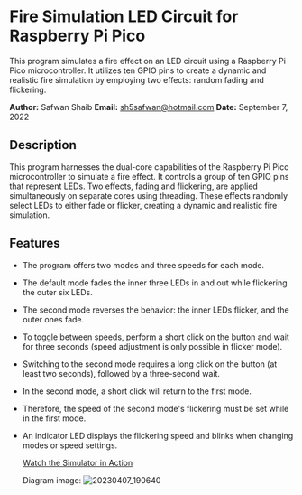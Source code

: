 # Fire Simulation LED Circuit for Raspberry Pi Pico

This program simulates a fire effect on an LED circuit using a Raspberry Pi Pico microcontroller. It utilizes ten GPIO pins to create a dynamic and realistic fire simulation by employing two effects: random fading and flickering.

**Author:** Safwan Shaib
**Email:** sh5safwan@hotmail.com
**Date:** September 7, 2022

## Description

This program harnesses the dual-core capabilities of the Raspberry Pi Pico microcontroller to simulate a fire effect. It controls a group of ten GPIO pins that represent LEDs. Two effects, fading and flickering, are applied simultaneously on separate cores using threading. These effects randomly select LEDs to either fade or flicker, creating a dynamic and realistic fire simulation.

## Features

- The program offers two modes and three speeds for each mode.
- The default mode fades the inner three LEDs in and out while flickering the outer six LEDs.
- The second mode reverses the behavior: the inner LEDs flicker, and the outer ones fade.
- To toggle between speeds, perform a short click on the button and wait for three seconds (speed adjustment is only possible in flicker mode).
- Switching to the second mode requires a long click on the button (at least two seconds), followed by a three-second wait.
- In the second mode, a short click will return to the first mode.
- Therefore, the speed of the second mode's flickering must be set while in the first mode.
- An indicator LED displays the flickering speed and blinks when changing modes or speed settings.

  [Watch the Simulator in Action](https://www.youtube.com/watch?v=yourvideoid)

  Diagram image:
![20230407_190640](https://github.com/SafwanShaib3815/My_micropython_lib/assets/73716969/1a4bad08-7a2c-4386-be58-9f37c8ad8baa)

